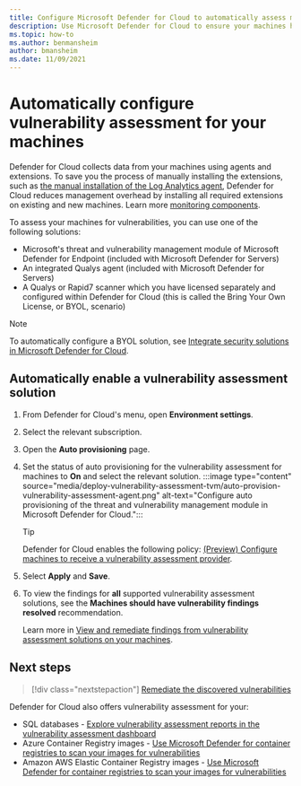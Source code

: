 ```yaml
---
title: Configure Microsoft Defender for Cloud to automatically assess machines for vulnerabilities
description: Use Microsoft Defender for Cloud to ensure your machines have a vulnerability assessment solution
ms.topic: how-to
ms.author: benmansheim
author: bmansheim
ms.date: 11/09/2021
---
```


# Automatically configure vulnerability assessment for your machines

Defender for Cloud collects data from your machines using agents and extensions. To save you the process of manually installing the extensions, such as [the manual installation of the Log Analytics agent](working-with-log-analytics-agent.md#manual-agent-provisioning), Defender for Cloud reduces management overhead by installing all required extensions on existing and new machines. Learn more [monitoring components](monitoring-components.md).

To assess your machines for vulnerabilities, you can use one of the following solutions:

- Microsoft's threat and vulnerability management module of Microsoft Defender for Endpoint (included with Microsoft Defender for Servers)
- An integrated Qualys agent (included with Microsoft Defender for Servers)
- A Qualys or Rapid7 scanner which you have licensed separately and configured within Defender for Cloud (this is called the Bring Your Own License, or BYOL, scenario)

> [!NOTE]
> To automatically configure a BYOL solution, see [Integrate security solutions in Microsoft Defender for Cloud](partner-integration.md).

## Automatically enable a vulnerability assessment solution

1. From Defender for Cloud's menu, open **Environment settings**.
1. Select the relevant subscription.
1. Open the **Auto provisioning** page.
1. Set the status of auto provisioning for the vulnerability assessment for machines to **On** and select the relevant solution.
    :::image type="content" source="media/deploy-vulnerability-assessment-tvm/auto-provision-vulnerability-assessment-agent.png" alt-text="Configure auto provisioning of the threat and vulnerability management module in Microsoft Defender for Cloud.":::

    > [!TIP]
    > Defender for Cloud enables the following policy: [(Preview) Configure machines to receive a vulnerability assessment provider](https://portal.azure.com/#blade/Microsoft_Azure_Policy/PolicyDetailBlade/definitionId/%2fproviders%2fMicrosoft.Authorization%2fpolicyDefinitions%2f13ce0167-8ca6-4048-8e6b-f996402e3c1b).

1. Select **Apply** and **Save**.

1. To view the findings for **all** supported vulnerability assessment solutions, see the **Machines should have vulnerability findings resolved** recommendation.

    Learn more in [View and remediate findings from vulnerability assessment solutions on your machines](remediate-vulnerability-findings-vm.md).


## Next steps
> [!div class="nextstepaction"]
> [Remediate the discovered vulnerabilities](remediate-vulnerability-findings-vm.md)

Defender for Cloud also offers vulnerability assessment for your:

- SQL databases - [Explore vulnerability assessment reports in the vulnerability assessment dashboard](defender-for-sql-on-machines-vulnerability-assessment.md#explore-vulnerability-assessment-reports)
- Azure Container Registry images - [Use Microsoft Defender for container registries to scan your images for vulnerabilities](defender-for-containers-va-acr.md)
- Amazon AWS Elastic Container Registry images - [Use Microsoft Defender for container registries to scan your images for vulnerabilities](defender-for-containers-va-ecr.md)
